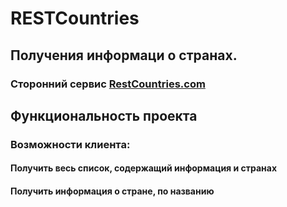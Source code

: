 # RESTCountries 
## Получения информаци о странах.
### Сторонний сервис [RestCountries.com](https://restcountries.com/)

## Функциональность проекта
### Возможности клиента:
#### Получить весь список, содержащий информация и странах 
#### Получить информация о стране, по названию







